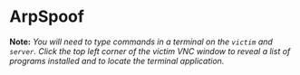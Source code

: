 # ArpSpoof

**Note:** *You will need to type commands in a terminal on the ``victim`` and ``server``. Click the top left corner of the victim VNC window to reveal a list of programs installed and to locate the terminal application.*
